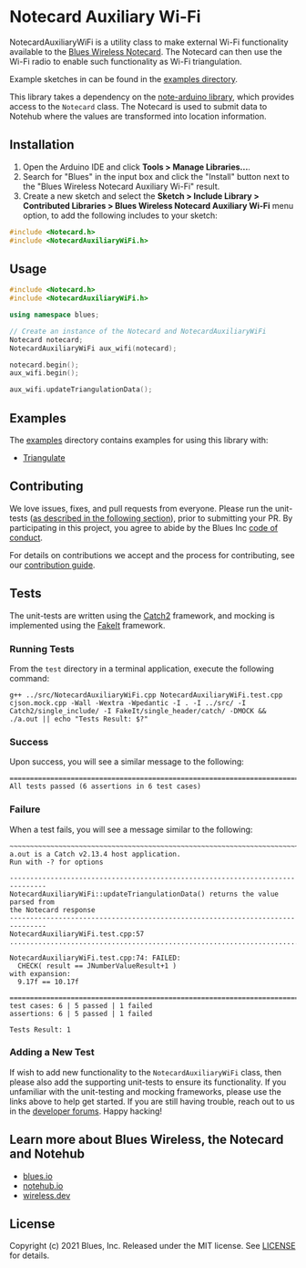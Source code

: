 Notecard Auxiliary Wi-Fi
========================

NotecardAuxiliaryWiFi is a utility class to make external Wi-Fi functionality
available to the [Blues Wireless Notecard](https://shop.blues.io/collections/notecard).
The Notecard can then use the Wi-Fi radio to enable such functionality as Wi-Fi
triangulation.

Example sketches in can be found in the [examples directory](examples).

This library takes a dependency on the [note-arduino library][note-arduino],
which provides access to the `Notecard` class. The Notecard is used to submit
data to Notehub where the values are transformed into location information.

Installation
------------

1. Open the Arduino IDE and click **Tools > Manage Libraries...**.
2. Search for "Blues" in the input box and click the "Install" button next
   to the "Blues Wireless Notecard Auxiliary Wi-Fi" result.
3. Create a new sketch and select the **Sketch > Include Library > Contributed
Libraries > Blues Wireless Notecard Auxiliary Wi-Fi** menu option, to add the
following includes to your sketch:

```cpp
#include <Notecard.h>
#include <NotecardAuxiliaryWiFi.h>
```

Usage
-----

```cpp
#include <Notecard.h>
#include <NotecardAuxiliaryWiFi.h>

using namespace blues;

// Create an instance of the Notecard and NotecardAuxiliaryWiFi
Notecard notecard;
NotecardAuxiliaryWiFi aux_wifi(notecard);

notecard.begin();
aux_wifi.begin();

aux_wifi.updateTriangulationData();
```

Examples
--------

The [examples](examples/) directory contains examples for using this library
with:

- [Triangulate](examples/Triangulate/Triangulate.ino)

Contributing
------------

We love issues, fixes, and pull requests from everyone. Please run the
unit-tests ([as described in the following section](#tests)), prior
to submitting your PR. By participating in this project, you agree to abide by
the Blues Inc [code of conduct].

For details on contributions we accept and the process for contributing, see our
[contribution guide](CONTRIBUTING.md).

Tests
-----

The unit-tests are written using the
[Catch2](https://github.com/catchorg/Catch2) framework, and mocking is
implemented using the [FakeIt](https://github.com/eranpeer/FakeIt) framework.

### Running Tests

From the `test` directory in a terminal application, execute the following command:

```none
g++ ../src/NotecardAuxiliaryWiFi.cpp NotecardAuxiliaryWiFi.test.cpp cjson.mock.cpp -Wall -Wextra -Wpedantic -I . -I ../src/ -I Catch2/single_include/ -I FakeIt/single_header/catch/ -DMOCK && ./a.out || echo "Tests Result: $?"
```

### Success

Upon success, you will see a similar message to the following:

```none
===============================================================================
All tests passed (6 assertions in 6 test cases)
```

### Failure

When a test fails, you will see a message similar to the following:

```none
~~~~~~~~~~~~~~~~~~~~~~~~~~~~~~~~~~~~~~~~~~~~~~~~~~~~~~~~~~~~~~~~~~~~~~~~~~~~~~~
a.out is a Catch v2.13.4 host application.
Run with -? for options

-------------------------------------------------------------------------------
NotecardAuxiliaryWiFi::updateTriangulationData() returns the value parsed from
the Notecard response
-------------------------------------------------------------------------------
NotecardAuxiliaryWiFi.test.cpp:57
...............................................................................

NotecardAuxiliaryWiFi.test.cpp:74: FAILED:
  CHECK( result == JNumberValueResult+1 )
with expansion:
  9.17f == 10.17f

===============================================================================
test cases: 6 | 5 passed | 1 failed
assertions: 6 | 5 passed | 1 failed

Tests Result: 1
```

### Adding a New Test

If wish to add new functionality to the `NotecardAuxiliaryWiFi` class, then
please also add the supporting unit-tests to ensure its functionality. If you
unfamiliar with the unit-testing and mocking frameworks, please use the links
above to help get started. If you are still having trouble, reach out to us in
the [developer forums](https://discuss.blues.io/). Happy hacking!

Learn more about Blues Wireless, the Notecard and Notehub
---------------------------------------------------------

- [blues.io][blues]
- [notehub.io][notehub]
- [wireless.dev](https://dev.blues.io)

License
-------

Copyright (c) 2021 Blues, Inc. Released under the MIT license. See
[LICENSE](LICENSE.mit) for details.

[blues]: https://blues.io
[notehub]: https://notehub.io
[note-arduino]: https://github.com/blues/note-arduino
[code of conduct]: https://blues.github.io/opensource/code-of-conduct
